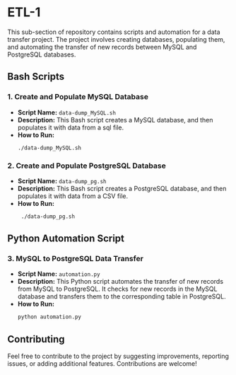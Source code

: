# ETL-1
This sub-section of repository contains scripts and automation for a data transfer project. The project involves creating databases, populating them, and automating the transfer of new records between MySQL and PostgreSQL databases.
## Bash Scripts

### 1. Create and Populate MySQL Database

- **Script Name:** `data-dump_MySQL.sh`
- **Description:** This Bash script creates a MySQL database, and then populates it with data from a sql file.
- **How to Run:**
  ```
  ./data-dump_MySQL.sh 
### 2. Create and Populate PostgreSQL Database
- **Script Name:** `data-dump_pg.sh`
- **Description:** This Bash script creates a PostgreSQL database, and then populates it with data from a CSV file.
- **How to Run:**
  ```bash
   ./data-dump_pg.sh
## Python Automation Script
### 3. MySQL to PostgreSQL Data Transfer
- **Script Name:** `automation.py`
- **Description:** This Python script automates the transfer of new records from MySQL to PostgreSQL. It checks for new records in the MySQL database and transfers them to the corresponding table in PostgreSQL.
- **How to Run:**
  ```bash
  python automation.py
## Contributing
Feel free to contribute to the project by suggesting improvements, reporting issues, or adding additional features. Contributions are welcome!
